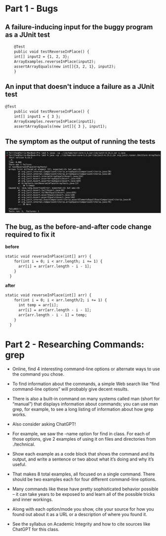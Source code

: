 # Part 1 - Bugs
## A failure-inducing input for the buggy program as a JUnit test
```
	@Test 
	public void testReverseInPlace() {
    int[] input2 = {1, 2, 3};
    ArrayExamples.reverseInPlace(input2);
    assertArrayEquals(new int[]{3, 2, 1}, input2);
	}
```
## An input that doesn't induce a failure as a JUnit test 
```
@Test 
	public void testReverseInPlace() {
    int[] input1 = { 3 };
    ArrayExamples.reverseInPlace(input1);
    assertArrayEquals(new int[]{ 3 }, input1);
```
## The symptom as the output of running the tests
  ![](/Screenshots/jUnit_test.png)

## The bug, as the before-and-after code change required to fix it
**before**
```
static void reverseInPlace(int[] arr) {
    for(int i = 0; i < arr.length; i += 1) {
      arr[i] = arr[arr.length - i - 1];
    }
  }
```
**after**
```
static void reverseInPlace(int[] arr) {
    for(int i = 0; i < arr.length/2; i += 1) {
      int temp = arr[i];
      arr[i] = arr[arr.length - i - 1];
      arr[arr.length - i - 1] = temp;
    }
  }
```

# Part 2 - Researching Commands: grep
- Online, find 4 interesting command-line options or alternate ways to use the command you chose. 
- To find information about the commands, a simple Web search like “find command-line options” will probably give decent results. 
- There is also a built-in command on many systems called man (short for “manual”) that displays information about commands; you can use man grep, for example, to see a long listing of information about how grep works. 
- Also consider asking ChatGPT!

- For example, we saw the -name option for find in class. For each of those options, give 2 examples of using it on files and directories from ./technical. 
- Show each example as a code block that shows the command and its output, and write a sentence or two about what it’s doing and why it’s useful.

- That makes 8 total examples, all focused on a single command. There should be two examples each for four different command-line options. 
- Many commands like these have pretty sophisticated behavior possible – it can take years to be exposed to and learn all of the possible tricks and inner workings.

- Along with each option/mode you show, cite your source for how you found out about it as a URL or a description of where you found it. 
- See the syllabus on Academic Integrity and how to cite sources like ChatGPT for this class.
